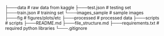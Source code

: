 ﻿├───data                 # raw data from kaggle
	├───test.json         # testing set
	├───train.json        # training set
	└───images_sample     # sample images
├───fig					 # figures/plots/etc
├───processed			 # processed data
├───scripts				 # scripts
├───README.md
├───file_structure.md
├───requirements.txt      # required python libraries
└───.gitignore

